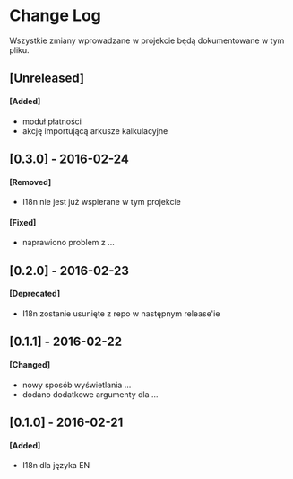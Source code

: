 # Change Log
Wszystkie zmiany wprowadzane w projekcie będą dokumentowane w tym pliku.

## [Unreleased]
#### [Added]
- moduł płatności
- akcję importującą arkusze kalkulacyjne

## [0.3.0] - 2016-02-24
#### [Removed]
- I18n nie jest już wspierane w tym projekcie

#### [Fixed]
- naprawiono problem z ...

## [0.2.0] - 2016-02-23
#### [Deprecated]
- I18n zostanie usunięte z repo w następnym release'ie

## [0.1.1] - 2016-02-22
#### [Changed]
- nowy sposób wyświetlania ...
- dodano dodatkowe argumenty dla ...

## [0.1.0] - 2016-02-21
#### [Added]
- I18n dla języka EN
